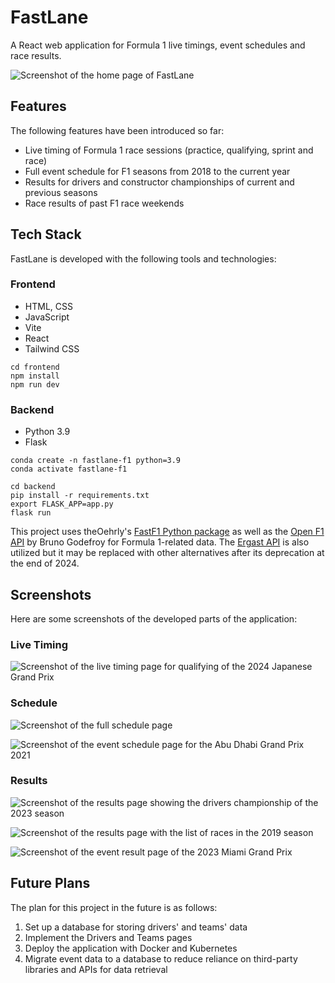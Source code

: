 # FastLane

A React web application for Formula 1 live timings, event schedules and race results.

![Screenshot of the home page of FastLane](https://github.com/HoweiAY/fastlane_f1/blob/main/docs/static/screenshots/home_1.png)

## Features

The following features have been introduced so far:

- Live timing of Formula 1 race sessions (practice, qualifying, sprint and race)
- Full event schedule for F1 seasons from 2018 to the current year
- Results for drivers and constructor championships of current and previous seasons
- Race results of past F1 race weekends

## Tech Stack

FastLane is developed with the following tools and technologies:

### Frontend

- HTML, CSS
- JavaScript
- Vite
- React
- Tailwind CSS

```
cd frontend
npm install
npm run dev
```

### Backend

- Python 3.9
- Flask

```
conda create -n fastlane-f1 python=3.9
conda activate fastlane-f1

cd backend
pip install -r requirements.txt
export FLASK_APP=app.py
flask run
```

This project uses theOehrly's [FastF1 Python package](https://github.com/theOehrly/Fast-F1) as well as the [Open F1 API](https://openf1.org/) by Bruno Godefroy for Formula 1-related data. The [Ergast API](https://ergast.com/mrd/) is also utilized but it may be replaced with other alternatives after its deprecation at the end of 2024.

## Screenshots

Here are some screenshots of the developed parts of the application:

### Live Timing

![Screenshot of the live timing page for qualifying of the 2024 Japanese Grand Prix](https://github.com/HoweiAY/fastlane_f1/blob/main/docs/static/screenshots/live_timing_1.png)

### Schedule

![Screenshot of the full schedule page](https://github.com/HoweiAY/fastlane_f1/blob/main/docs/static/screenshots/schedule_1.png)

![Screenshot of the event schedule page for the Abu Dhabi Grand Prix 2021](https://github.com/HoweiAY/fastlane_f1/blob/main/docs/static/screenshots/schedule_2.png)

### Results

![Screenshot of the results page showing the drivers championship of the 2023 season](https://github.com/HoweiAY/fastlane_f1/blob/main/docs/static/screenshots/results_1.png)

![Screenshot of the results page with the list of races in the 2019 season](https://github.com/HoweiAY/fastlane_f1/blob/main/docs/static/screenshots/results_2.png)

![Screenshot of the event result page of the 2023 Miami Grand Prix](https://github.com/HoweiAY/fastlane_f1/blob/main/docs/static/screenshots/event_results_1.png)

## Future Plans

The plan for this project in the future is as follows:

1. Set up a database for storing drivers' and teams' data
2. Implement the Drivers and Teams pages
3. Deploy the application with Docker and Kubernetes
4. Migrate event data to a database to reduce reliance on third-party libraries and APIs for data retrieval
